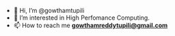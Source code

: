 - 👋 Hi, I’m @gowthamtupili
- 👀 I’m interested in High Perfomance Computing.
- 📫 How to reach me **gowthamreddytupili@gmail.com**

<!---
gowtham-tupili/gowtham-tupili is a ✨ special ✨ repository because its `README.md` (this file) appears on your GitHub profile.
You can click the Preview link to take a look at your changes.
--->
